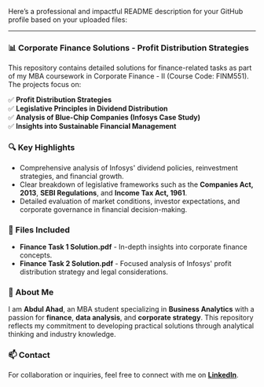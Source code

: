 Here’s a professional and impactful README description for your GitHub profile based on your uploaded files:

---

### 📊 Corporate Finance Solutions - Profit Distribution Strategies
This repository contains detailed solutions for finance-related tasks as part of my MBA coursework in Corporate Finance - II (Course Code: FINM551). The projects focus on:

✅ **Profit Distribution Strategies**  
✅ **Legislative Principles in Dividend Distribution**  
✅ **Analysis of Blue-Chip Companies (Infosys Case Study)**  
✅ **Insights into Sustainable Financial Management**  

### 🔍 Key Highlights
- Comprehensive analysis of Infosys' dividend policies, reinvestment strategies, and financial growth.
- Clear breakdown of legislative frameworks such as the **Companies Act, 2013**, **SEBI Regulations**, and **Income Tax Act, 1961**.
- Detailed evaluation of market conditions, investor expectations, and corporate governance in financial decision-making.

### 📂 Files Included
- **Finance Task 1 Solution.pdf** - In-depth insights into corporate finance concepts.
- **Finance Task 2 Solution.pdf** - Focused analysis of Infosys' profit distribution strategy and legal considerations.

### 🚀 About Me
I am **Abdul Ahad**, an MBA student specializing in **Business Analytics** with a passion for **finance**, **data analysis**, and **corporate strategy**. This repository reflects my commitment to developing practical solutions through analytical thinking and industry knowledge.

### 📫 Contact
For collaboration or inquiries, feel free to connect with me on **[LinkedIn](https://www.linkedin.com/in/abdulahadkalam/)**.
